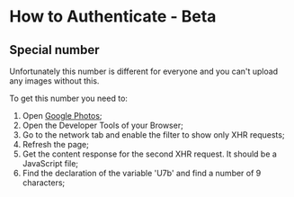 # How to Authenticate - Beta
## Special number
Unfortunately this number is different for everyone and you can't upload any images without this.
 
To get this number you need to:
1. Open [Google Photos](https://photos.google.com/);
2. Open the Developer Tools of your Browser;
3. Go to the network tab and enable the filter to show only XHR requests;
4. Refresh the page;
5. Get the content response for the second XHR request. It should be a JavaScript file;
6. Find the declaration of the variable 'U7b' and find a number of 9 characters;